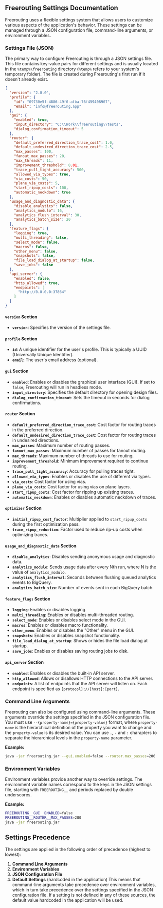## Freerouting Settings Documentation

Freerouting uses a flexible settings system that allows users to customize various aspects of the application's behavior. These settings can be managed through a JSON configuration file, command-line arguments, or environment variables.

### Settings File (JSON)

The primary way to configure Freerouting is through a JSON settings file. This file contains key-value pairs for different settings and is usually located in the `%temp%\freerouting` directory (`%temp%` refers to your system's temporary folder). The file is created during Freerouting's first run if it doesn't already exist.

```json
{
  "version": "2.0.0",
  "profile": {
    "id": "09730e5f-4886-49f0-afba-76f459408907",
    "email": "info@freerouting.app"
  },
  "gui": {
    "enabled": true,
    "input_directory": "C:\\Work\\freerouting\\tests",
    "dialog_confirmation_timeout": 5
  },
  "router": {
    "default_preferred_direction_trace_cost": 1.0,
    "default_undesired_direction_trace_cost": 2.5,
    "max_passes": 100,
    "fanout_max_passes": 20,
    "max_threads": 11,
    "improvement_threshold": 0.01,
    "trace_pull_tight_accuracy": 500,
    "allowed_via_types": true,
    "via_costs": 50,
    "plane_via_costs": 5,
    "start_ripup_costs": 100,
    "automatic_neckdown": true
  },
  "usage_and_diagnostic_data": {
    "disable_analytics": false,
    "analytics_modulo": 16,
    "analytics_flush_interval": 30,
    "analytics_batch_size": 20
  },
  "feature_flags": {
    "logging": true,
    "multi_threading": false,
    "select_mode": false,
    "macros": false,
    "other_menu": false,
    "snapshots": false,
    "file_load_dialog_at_startup": false,
    "save_jobs": false
  },
  "api_server": {
    "enabled": false,
    "http_allowed": true,
    "endpoints": [
      "http://0.0.0.0:37864"
    ]
  }
}
```

#### **`version` Section**

- **`version`**: Specifies the version of the settings file.

#### **`profile` Section**

- **`id`**: A unique identifier for the user's profile. This is typically a UUID (Universally Unique Identifier).
- **`email`**: The user's email address (optional).

#### **`gui` Section**

- **`enabled`**: Enables or disables the graphical user interface (GUI). If set to `false`, Freerouting will run in
  headless mode.
- **`input_directory`**: Specifies the default directory for opening design files.
- **`dialog_confirmation_timeout`**: Sets the timeout in seconds for dialog confirmations.

#### **`router` Section**

- **`default_preferred_direction_trace_cost`**: Cost factor for routing traces in the preferred direction.
- **`default_undesired_direction_trace_cost`**: Cost factor for routing traces in undesired directions.
- **`max_passes`**: Maximum number of routing passes.
- **`fanout_max_passes`**: Maximum number of passes for fanout routing.
- **`max_threads`**: Maximum number of threads to use for routing.
- **`improvement_threshold`**: Minimum improvement required to continue routing.
- **`trace_pull_tight_accuracy`**: Accuracy for pulling traces tight.
- **`allowed_via_types`**: Enables or disables the use of different via types.
- **`via_costs`**: Cost factor for using vias.
- **`plane_via_costs`**: Cost factor for using vias on plane layers.
- **`start_ripup_costs`**: Cost factor for ripping up existing traces.
- **`automatic_neckdown`**: Enables or disables automatic neckdown of traces.

#### **`optimizer` Section**

- **`initial_ripup_cost_factor`**: Multiplier applied to `start_ripup_costs` during the first optimization pass.
- **`trace_ripup_reduction`**: Factor used to reduce rip-up costs when optimizing traces.

#### **`usage_and_diagnostic_data` Section**

- **`disable_analytics`**: Disables sending anonymous usage and diagnostic data.
- **`analytics_modulo`**: Sends usage data after every Nth run, where N is the value of `analytics_modulo`.
- **`analytics_flush_interval`**: Seconds between flushing queued analytics events to BigQuery.
- **`analytics_batch_size`**: Number of events sent in each BigQuery batch.

#### **`feature_flags` Section**

- **`logging`**: Enables or disables logging.
- **`multi_threading`**: Enables or disables multi-threaded routing.
- **`select_mode`**: Enables or disables select mode in the GUI.
- **`macros`**: Enables or disables macro functionality.
- **`other_menu`**: Enables or disables the "Other" menu in the GUI.
- **`snapshots`**: Enables or disables snapshot functionality.
- **`file_load_dialog_at_startup`**: Shows or hides the file load dialog at startup.
- **`save_jobs`**: Enables or disables saving routing jobs to disk.

#### **`api_server` Section**

- **`enabled`**: Enables or disables the built-in API server.
- **`http_allowed`**: Allows or disallows HTTP connections to the API server.
- **`endpoints`**: A list of endpoints that the API server will listen on. Each endpoint is specified as
  `[protocol]://[host]:[port]`.

### Command Line Arguments

Freerouting can also be configured using command-line arguments. These arguments override the settings specified in the JSON configuration file. You must use `--{property-name}={property-value}` format, where `property-name` is the hierarchical definition of the property you want to change and the `property-value` is its desired value. You can use `.`, `-` and `:` charapters to separate the hierarchical levels in the `property-name` parameter.

**Example:**

```bash
java -jar freerouting.jar --gui.enabled=false --router.max_passes=200
```

### Environment Variables

Environment variables provide another way to override settings. The environment variable names correspond to the keys in the JSON settings file, starting with `FREEROUTING__` and periods replaced by double underscores.

**Example:**

```bash
FREEROUTING__GUI__ENABLED=false
FREEROUTING__ROUTER__MAX_PASSES=200
java -jar freerouting.jar
```

## Settings Precedence

The settings are applied in the following order of precedence (highest to lowest):

1. **Command Line Arguments**
2. **Environment Variables**
3. **JSON Configuration File**
4. **Default Settings** (hardcoded in the application)
   This means that command-line arguments take precedence over environment variables, which in turn take precedence over
   the settings specified in the JSON configuration file. If a setting is not defined in any of these sources, the
   default value hardcoded in the application will be used.
